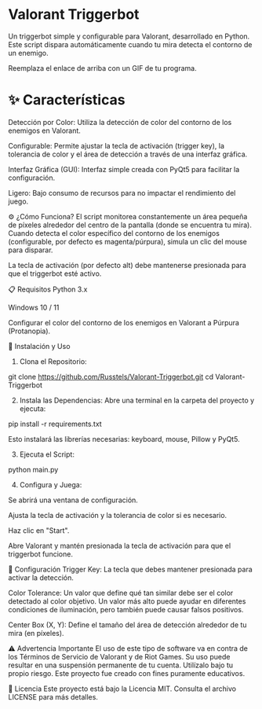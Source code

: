 # Valorant Triggerbot
Un triggerbot simple y configurable para Valorant, desarrollado en Python. Este script dispara automáticamente cuando tu mira detecta el contorno de un enemigo.

Reemplaza el enlace de arriba con un GIF de tu programa.

# ✨ Características
Detección por Color: Utiliza la detección de color del contorno de los enemigos en Valorant.

Configurable: Permite ajustar la tecla de activación (trigger key), la tolerancia de color y el área de detección a través de una interfaz gráfica.

Interfaz Gráfica (GUI): Interfaz simple creada con PyQt5 para facilitar la configuración.

Ligero: Bajo consumo de recursos para no impactar el rendimiento del juego.

⚙️ ¿Cómo Funciona?
El script monitorea constantemente un área pequeña de píxeles alrededor del centro de la pantalla (donde se encuentra tu mira). Cuando detecta el color específico del contorno de los enemigos (configurable, por defecto es magenta/púrpura), simula un clic del mouse para disparar.

La tecla de activación (por defecto alt) debe mantenerse presionada para que el triggerbot esté activo.

📋 Requisitos
Python 3.x

Windows 10 / 11

Configurar el color del contorno de los enemigos en Valorant a Púrpura (Protanopia).

🚀 Instalación y Uso
1. Clona el Repositorio:

git clone https://github.com/Russtels/Valorant-Triggerbot.git
cd Valorant-Triggerbot

2. Instala las Dependencias:
Abre una terminal en la carpeta del proyecto y ejecuta:

pip install -r requirements.txt

Esto instalará las librerías necesarias: keyboard, mouse, Pillow y PyQt5.

3. Ejecuta el Script:

python main.py

4. Configura y Juega:

Se abrirá una ventana de configuración.

Ajusta la tecla de activación y la tolerancia de color si es necesario.

Haz clic en "Start".

Abre Valorant y mantén presionada la tecla de activación para que el triggerbot funcione.

🔧 Configuración
Trigger Key: La tecla que debes mantener presionada para activar la detección.

Color Tolerance: Un valor que define qué tan similar debe ser el color detectado al color objetivo. Un valor más alto puede ayudar en diferentes condiciones de iluminación, pero también puede causar falsos positivos.

Center Box (X, Y): Define el tamaño del área de detección alrededor de tu mira (en píxeles).

⚠️ Advertencia Importante
El uso de este tipo de software va en contra de los Términos de Servicio de Valorant y de Riot Games. Su uso puede resultar en una suspensión permanente de tu cuenta. Utilízalo bajo tu propio riesgo. Este proyecto fue creado con fines puramente educativos.

📄 Licencia
Este proyecto está bajo la Licencia MIT. Consulta el archivo LICENSE para más detalles.

